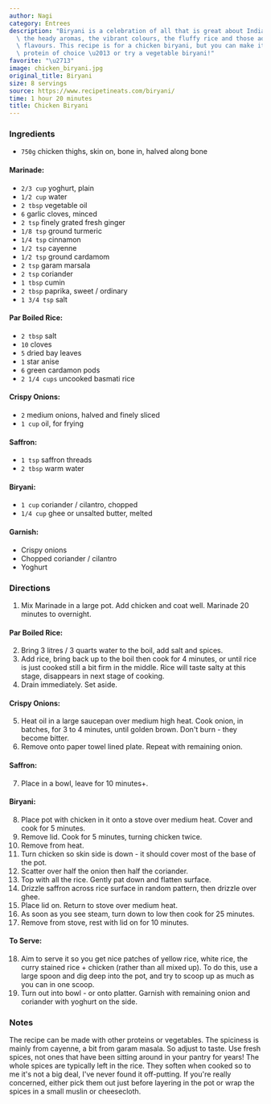 ```yaml
---
author: Nagi
category: Entrees
description: "Biryani is a celebration of all that is great about Indian food \u2013\
  \ the heady aromas, the vibrant colours, the fluffy rice and those addictive curry\
  \ flavours. This recipe is for a chicken biryani, but you can make it with your\
  \ protein of choice \u2013 or try a vegetable biryani!"
favorite: "\u2713"
image: chicken_biryani.jpg
original_title: Biryani
size: 8 servings
source: https://www.recipetineats.com/biryani/
time: 1 hour 20 minutes
title: Chicken Biryani
---
```

### Ingredients

* `750g` chicken thighs, skin on, bone in, halved along bone

#### Marinade:

* `2/3 cup` yoghurt, plain
* `1/2 cup` water
* `2 tbsp` vegetable oil
* `6` garlic cloves, minced
* `2 tsp` finely grated fresh ginger
* `1/8 tsp` ground turmeric
* `1/4 tsp` cinnamon
* `1/2 tsp` cayenne
* `1/2 tsp` ground cardamom
* `2 tsp` garam marsala
* `2 tsp` coriander
* `1 tbsp` cumin
* `2 tbsp` paprika, sweet / ordinary
* `1 3/4 tsp` salt

#### Par Boiled Rice:

* `2 tbsp` salt
* `10` cloves
* `5` dried bay leaves
* `1` star anise
* `6` green cardamon pods
* `2 1/4 cups` uncooked basmati rice

#### Crispy Onions:

* `2` medium onions, halved and finely sliced
* `1 cup` oil, for frying

#### Saffron:

* `1 tsp` saffron threads
* `2 tbsp` warm water

#### Biryani:

* `1 cup` coriander / cilantro, chopped
* `1/4 cup` ghee or unsalted butter, melted

#### Garnish:

* Crispy onions
* Chopped coriander / cilantro
* Yoghurt

### Directions

1. Mix Marinade in a large pot. Add chicken and coat well. Marinade 20 minutes to overnight.

#### Par Boiled Rice:

2. Bring 3 litres / 3 quarts water to the boil, add salt and spices.
3. Add rice, bring back up to the boil then cook for 4 minutes, or until rice is just cooked still a bit firm in the middle. Rice will taste salty at this stage, disappears in next stage of cooking.
4. Drain immediately. Set aside.

#### Crispy Onions:

5. Heat oil in a large saucepan over medium high heat. Cook onion, in batches, for 3 to 4 minutes, until golden brown. Don't burn - they become bitter.
6. Remove onto paper towel lined plate. Repeat with remaining onion.

#### Saffron:

7. Place in a bowl, leave for 10 minutes+.

#### Biryani:

8. Place pot with chicken in it onto a stove over medium heat. Cover and cook for 5 minutes.
9. Remove lid. Cook for 5 minutes, turning chicken twice.
10. Remove from heat.
11. Turn chicken so skin side is down - it should cover most of the base of the pot.
12. Scatter over half the onion then half the coriander.
13. Top with all the rice. Gently pat down and flatten surface.
14. Drizzle saffron across rice surface in random pattern, then drizzle over ghee.
15. Place lid on. Return to stove over medium heat.
16. As soon as you see steam, turn down to low then cook for 25 minutes.
17. Remove from stove, rest with lid on for 10 minutes.

#### To Serve:

18. Aim to serve it so you get nice patches of yellow rice, white rice, the curry stained rice + chicken (rather than all mixed up). To do this, use a large spoon and dig deep into the pot, and try to scoop up as much as you can in one scoop.
19. Turn out into bowl - or onto platter. Garnish with remaining onion and coriander with yoghurt on the side.

### Notes

The recipe can be made with other proteins or vegetables. The spiciness is mainly from cayenne, a bit from garam masala. So adjust to taste. Use fresh spices, not ones that have been sitting around in your pantry for years! The whole spices are typically left in the rice. They soften when cooked so to me it's not a big deal, I've never found it off-putting. If you're really concerned, either pick them out just before layering in the pot or wrap the spices in a small muslin or cheesecloth.
